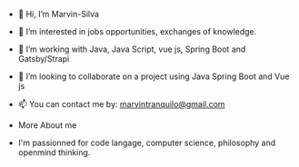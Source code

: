 - 👋 Hi, I’m Marvin-Silva
- 👀 I’m interested in jobs opportunities, exchanges of knowledge.
- 🌱 I’m working with Java, Java Script, vue js, Spring Boot and Gatsby/Strapi
- 💞️ I’m looking to collaborate on a project using Java Spring Boot and Vue js 
- 📫 You can contact me by: marvintranquilo@gmail.com

- More About me
- I'm passionned for code langage, computer science, philosophy and openmind thinking.

<!---
I am a curious guy with a sense of work, with out sense no work !, i like learning langagues and programming langages.
--->
